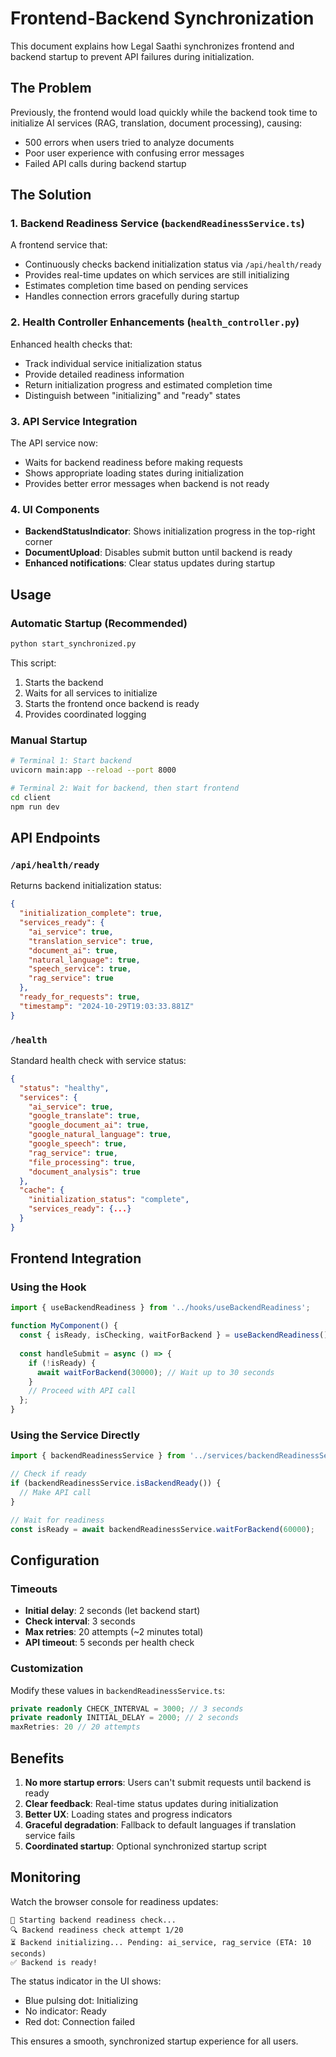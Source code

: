 # Frontend-Backend Synchronization

This document explains how Legal Saathi synchronizes frontend and backend startup to prevent API failures during initialization.

## The Problem

Previously, the frontend would load quickly while the backend took time to initialize AI services (RAG, translation, document processing), causing:
- 500 errors when users tried to analyze documents
- Poor user experience with confusing error messages
- Failed API calls during backend startup

## The Solution

### 1. Backend Readiness Service (`backendReadinessService.ts`)

A frontend service that:
- Continuously checks backend initialization status via `/api/health/ready`
- Provides real-time updates on which services are still initializing
- Estimates completion time based on pending services
- Handles connection errors gracefully during startup

### 2. Health Controller Enhancements (`health_controller.py`)

Enhanced health checks that:
- Track individual service initialization status
- Provide detailed readiness information
- Return initialization progress and estimated completion time
- Distinguish between "initializing" and "ready" states

### 3. API Service Integration

The API service now:
- Waits for backend readiness before making requests
- Shows appropriate loading states during initialization
- Provides better error messages when backend is not ready

### 4. UI Components

- **BackendStatusIndicator**: Shows initialization progress in the top-right corner
- **DocumentUpload**: Disables submit button until backend is ready
- **Enhanced notifications**: Clear status updates during startup

## Usage

### Automatic Startup (Recommended)
```bash
python start_synchronized.py
```

This script:
1. Starts the backend
2. Waits for all services to initialize
3. Starts the frontend once backend is ready
4. Provides coordinated logging

### Manual Startup
```bash
# Terminal 1: Start backend
uvicorn main:app --reload --port 8000

# Terminal 2: Wait for backend, then start frontend
cd client
npm run dev
```

## API Endpoints

### `/api/health/ready`
Returns backend initialization status:
```json
{
  "initialization_complete": true,
  "services_ready": {
    "ai_service": true,
    "translation_service": true,
    "document_ai": true,
    "natural_language": true,
    "speech_service": true,
    "rag_service": true
  },
  "ready_for_requests": true,
  "timestamp": "2024-10-29T19:03:33.881Z"
}
```

### `/health`
Standard health check with service status:
```json
{
  "status": "healthy",
  "services": {
    "ai_service": true,
    "google_translate": true,
    "google_document_ai": true,
    "google_natural_language": true,
    "google_speech": true,
    "rag_service": true,
    "file_processing": true,
    "document_analysis": true
  },
  "cache": {
    "initialization_status": "complete",
    "services_ready": {...}
  }
}
```

## Frontend Integration

### Using the Hook
```typescript
import { useBackendReadiness } from '../hooks/useBackendReadiness';

function MyComponent() {
  const { isReady, isChecking, waitForBackend } = useBackendReadiness();
  
  const handleSubmit = async () => {
    if (!isReady) {
      await waitForBackend(30000); // Wait up to 30 seconds
    }
    // Proceed with API call
  };
}
```

### Using the Service Directly
```typescript
import { backendReadinessService } from '../services/backendReadinessService';

// Check if ready
if (backendReadinessService.isBackendReady()) {
  // Make API call
}

// Wait for readiness
const isReady = await backendReadinessService.waitForBackend(60000);
```

## Configuration

### Timeouts
- **Initial delay**: 2 seconds (let backend start)
- **Check interval**: 3 seconds
- **Max retries**: 20 attempts (~2 minutes total)
- **API timeout**: 5 seconds per health check

### Customization
Modify these values in `backendReadinessService.ts`:
```typescript
private readonly CHECK_INTERVAL = 3000; // 3 seconds
private readonly INITIAL_DELAY = 2000; // 2 seconds
maxRetries: 20 // 20 attempts
```

## Benefits

1. **No more startup errors**: Users can't submit requests until backend is ready
2. **Clear feedback**: Real-time status updates during initialization
3. **Better UX**: Loading states and progress indicators
4. **Graceful degradation**: Fallback to default languages if translation service fails
5. **Coordinated startup**: Optional synchronized startup script

## Monitoring

Watch the browser console for readiness updates:
```
🔄 Starting backend readiness check...
🔍 Backend readiness check attempt 1/20
⏳ Backend initializing... Pending: ai_service, rag_service (ETA: 10 seconds)
✅ Backend is ready!
```

The status indicator in the UI shows:
- Blue pulsing dot: Initializing
- No indicator: Ready
- Red dot: Connection failed

This ensures a smooth, synchronized startup experience for all users.